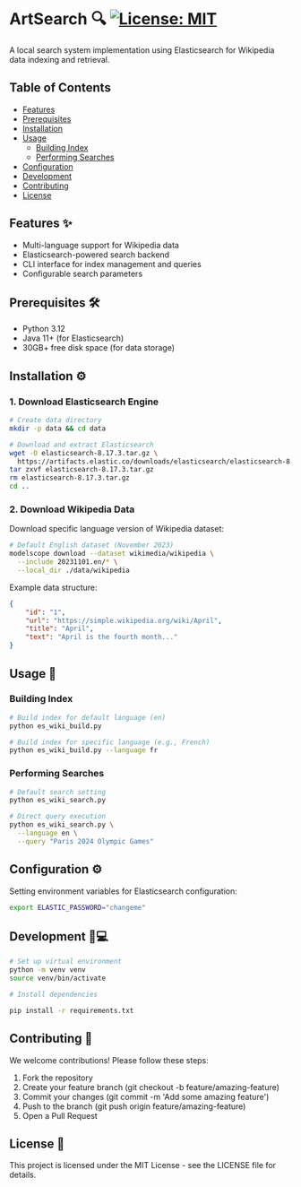 # ArtSearch 🔍 [![License: MIT](https://img.shields.io/badge/License-MIT-yellow.svg)](https://opensource.org/licenses/MIT)

A local search system implementation using Elasticsearch for Wikipedia data indexing and retrieval.

<!-- ![Search Demo](./assets/search-demo.gif) Add actual demo file path later -->

## Table of Contents

- [Features](#features)
- [Prerequisites](#prerequisites)
- [Installation](#installation)
- [Usage](#usage)
  - [Building Index](#building-index)
  - [Performing Searches](#performing-searches)
- [Configuration](#configuration)
- [Development](#development)
- [Contributing](#contributing)
- [License](#license)

## Features ✨

- Multi-language support for Wikipedia data
- Elasticsearch-powered search backend
- CLI interface for index management and queries
- Configurable search parameters

## Prerequisites 🛠️

- Python 3.12
- Java 11+ (for Elasticsearch)
- 30GB+ free disk space (for data storage)

## Installation ⚙️

### 1. Download Elasticsearch Engine

```bash
# Create data directory
mkdir -p data && cd data

# Download and extract Elasticsearch
wget -O elasticsearch-8.17.3.tar.gz \
  https://artifacts.elastic.co/downloads/elasticsearch/elasticsearch-8.17.3-linux-x86_64.tar.gz
tar zxvf elasticsearch-8.17.3.tar.gz
rm elasticsearch-8.17.3.tar.gz
cd ..
```

### 2. Download Wikipedia Data

Download specific language version of Wikipedia dataset:

```bash
# Default English dataset (November 2023)
modelscope download --dataset wikimedia/wikipedia \
  --include 20231101.en/* \
  --local_dir ./data/wikipedia
```

Example data structure:

```json
{
    "id": "1",
    "url": "https://simple.wikipedia.org/wiki/April",
    "title": "April",
    "text": "April is the fourth month..."
}
```

## Usage 🚀

### Building Index

```bash
# Build index for default language (en)
python es_wiki_build.py

# Build index for specific language (e.g., French)
python es_wiki_build.py --language fr
```

### Performing Searches

```bash
# Default search setting
python es_wiki_search.py

# Direct query execution
python es_wiki_search.py \
  --language en \
  --query "Paris 2024 Olympic Games" 
```

## Configuration ⚙️

Setting environment variables for Elasticsearch configuration:

```bash
export ELASTIC_PASSWORD="changeme"
```

<!-- Modify config.yaml for custom settings:

```yaml
elasticsearch:
  host: localhost
  port: 9200
  index_prefix: "wiki_"
languages: [en, fr, es]
batch_size: 500
``` -->

## Development 🧑💻

```bash
# Set up virtual environment
python -m venv venv
source venv/bin/activate

# Install dependencies

pip install -r requirements.txt
```

## Contributing 🤝

We welcome contributions! Please follow these steps:

1. Fork the repository
2. Create your feature branch (git checkout -b feature/amazing-feature)
3. Commit your changes (git commit -m 'Add some amazing feature')
4. Push to the branch (git push origin feature/amazing-feature)
5. Open a Pull Request

<!-- See CONTRIBUTING.md for detailed guidelines. -->

## License 📄

This project is licensed under the MIT License - see the LICENSE file for details.

